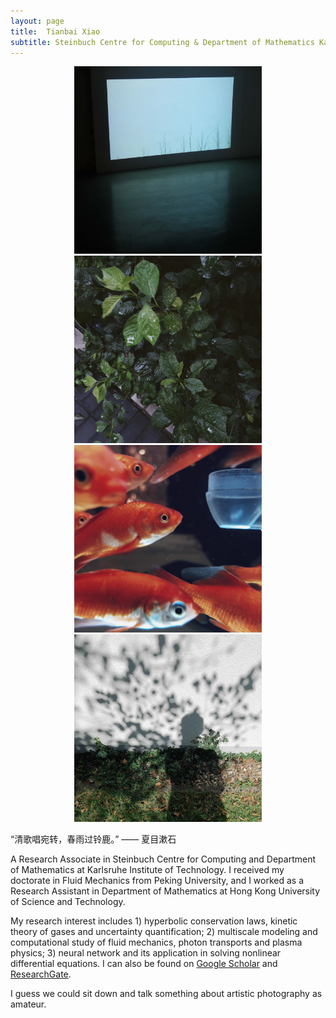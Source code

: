 ```yaml
---
layout: page
title:  Tianbai Xiao
subtitle: Steinbuch Centre for Computing & Department of Mathematics Karlsruhe Institute of Technology
---
```


<center class="half">
    <img src="./img/film.jpg" width="300"/>
    <img src="./img/leaf.jpg" width="300"/>
</center>


<center class="half">
    <img src="./img/fish.jpg" width="300"/>
    <img src="./img/shadow.jpg" width="300"/>
</center>

“清歌唱宛转，春雨过铃鹿。”  —— 夏目漱石

A Research Associate in Steinbuch Centre for Computing and Department of Mathematics at Karlsruhe Institute of Technology.
I received my doctorate in Fluid Mechanics from Peking University,
and I worked as a Research Assistant in Department of Mathematics at Hong Kong University of Science and Technology.

My research interest includes 1) hyperbolic conservation laws, kinetic theory of gases and uncertainty quantification; 2) multiscale modeling and computational study of fluid mechanics, photon transports and plasma physics; 3) neural network and its application in solving nonlinear differential equations.
I can also be found on [Google Scholar](https://scholar.google.com/citations?user=wFTQeXwAAAAJ&hl=en&oi=ao) and [ResearchGate](https://www.researchgate.net/profile/Tianbai_Xiao).

I guess we could sit down and talk something about artistic photography as amateur.
